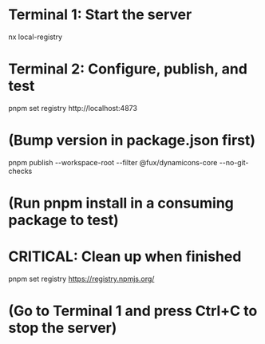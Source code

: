     
# Terminal 1: Start the server
nx local-registry

# Terminal 2: Configure, publish, and test
pnpm set registry http://localhost:4873

# (Bump version in package.json first)
pnpm publish --workspace-root --filter @fux/dynamicons-core --no-git-checks

# (Run pnpm install in a consuming package to test)

# CRITICAL: Clean up when finished
pnpm set registry https://registry.npmjs.org/

# (Go to Terminal 1 and press Ctrl+C to stop the server)

  